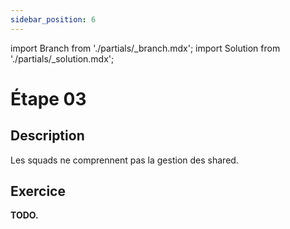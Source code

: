 ```yaml
---
sidebar_position: 6
---
```


import Branch from './partials/\_branch.mdx';
import Solution from './partials/\_solution.mdx';

# Étape 03

<Branch step="03" />

## Description

Les squads ne comprennent pas la gestion des shared.

## Exercice

**TODO.**

<Solution step="03" />
